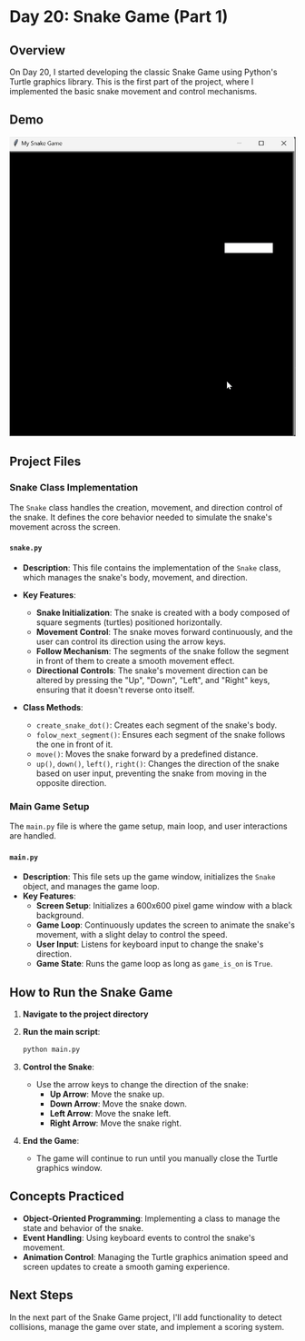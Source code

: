 # Day 20: Snake Game (Part 1)

## Overview

On Day 20, I started developing the classic Snake Game using Python's Turtle graphics library. This is the first part of the project, where I implemented the basic snake movement and control mechanisms.

## Demo
![](Demo.gif)

## Project Files

### Snake Class Implementation

The `Snake` class handles the creation, movement, and direction control of the snake. It defines the core behavior needed to simulate the snake's movement across the screen.

#### `snake.py`
- **Description**: This file contains the implementation of the `Snake` class, which manages the snake's body, movement, and direction.
- **Key Features**:
  - **Snake Initialization**: The snake is created with a body composed of square segments (turtles) positioned horizontally.
  - **Movement Control**: The snake moves forward continuously, and the user can control its direction using the arrow keys.
  - **Follow Mechanism**: The segments of the snake follow the segment in front of them to create a smooth movement effect.
  - **Directional Controls**: The snake's movement direction can be altered by pressing the "Up", "Down", "Left", and "Right" keys, ensuring that it doesn't reverse onto itself.

- **Class Methods**:
  - `create_snake_dot()`: Creates each segment of the snake's body.
  - `folow_next_segment()`: Ensures each segment of the snake follows the one in front of it.
  - `move()`: Moves the snake forward by a predefined distance.
  - `up()`, `down()`, `left()`, `right()`: Changes the direction of the snake based on user input, preventing the snake from moving in the opposite direction.

### Main Game Setup

The `main.py` file is where the game setup, main loop, and user interactions are handled.

#### `main.py`
- **Description**: This file sets up the game window, initializes the `Snake` object, and manages the game loop.
- **Key Features**:
  - **Screen Setup**: Initializes a 600x600 pixel game window with a black background.
  - **Game Loop**: Continuously updates the screen to animate the snake's movement, with a slight delay to control the speed.
  - **User Input**: Listens for keyboard input to change the snake's direction.
  - **Game State**: Runs the game loop as long as `game_is_on` is `True`.

## How to Run the Snake Game

1. **Navigate to the project directory**

2. **Run the main script**:
    ```bash
    python main.py
    ```

3. **Control the Snake**:
    - Use the arrow keys to change the direction of the snake:
      - **Up Arrow**: Move the snake up.
      - **Down Arrow**: Move the snake down.
      - **Left Arrow**: Move the snake left.
      - **Right Arrow**: Move the snake right.

4. **End the Game**:
    - The game will continue to run until you manually close the Turtle graphics window.

## Concepts Practiced

- **Object-Oriented Programming**: Implementing a class to manage the state and behavior of the snake.
- **Event Handling**: Using keyboard events to control the snake's movement.
- **Animation Control**: Managing the Turtle graphics animation speed and screen updates to create a smooth gaming experience.

## Next Steps

In the next part of the Snake Game project, I'll add functionality to detect collisions, manage the game over state, and implement a scoring system.
